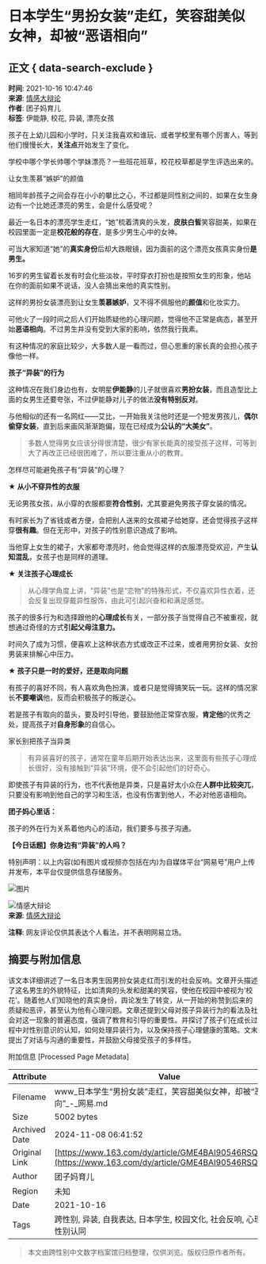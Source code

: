 # 日本学生“男扮女装”走红，笑容甜美似女神，却被“恶语相向”

## 正文 { data-search-exclude }


**时间**: 2021-10-16 10:47:46  
**来源**: [情感大辩论](https://www.163.com/dy/media/T1605757045923.html)  
**作者**: 团子妈育儿  
**标签**: 伊能静, 校花, 异装, 漂亮女孩  

孩子在上幼儿园和小学时，只关注我喜欢和谁玩、或者学校里有哪个厉害人，等到他们慢慢长大，**关注点**开始发生了变化。

学校中哪个学长帅哪个学妹漂亮？一些班花班草，校花校草都是学生评选出来的。

让女生羡慕“嫉妒”的颜值

相同年龄孩子之间会存在小小的攀比之心，不过都是同性别之间的，如果在女生身边有一个比她还漂亮的男生，会是什么感受呢？

最近一名日本的漂亮学生走红，“她”梳着清爽的头发，**皮肤白皙**笑容甜美，如果在校园里面一定是**校花般的存在**，是多少男生心中的女神。

可当大家知道“她”的**真实身份**后却大跌眼镜，因为面前的这个漂亮女孩真实身份**是男生。**

16岁的男生留着长发有时会化些淡妆，平时穿衣打扮也是按照女生的形象，他站在你的面前如果不说话，没人会猜出来他的真实性别。

这样的男扮女装漂亮到让女生**羡慕嫉妒**，又不得不佩服他的**颜值**和化妆实力。

可他火了一段时间之后人们开始质疑他的心理问题，觉得他不正常是病态，甚至开始**恶语相向**。不过男生并没有受到大家的影响，依然我行我素。

有这种情况的家庭比较少，大多数人是一看而过，但心思重的家长真的会担心孩子像他一样。

**孩子“异装”的行为**

这种情况在我们身边也有，女明星**伊能静**的儿子就很喜欢**男扮女装**，而且造型比上面的女男生还要夸张，不过伊能静对儿子的做法**没有特别反对**。

与他相似的还有一名网红——艾比，一开始我关注他时还是一个短发男孩儿，**偶尔偷穿女装**，直到后来画风渐渐跑偏，现在已经成为**公认的“大美女”**。

> 多数人觉得男女应该分得很清楚，很少有家长能真的接受孩子这样，可等到大了再改正已经很困难了，所以要注重从小的教育。

怎样尽可能避免孩子有“异装”的心理？

**★ 从小不穿异性的衣服**

无论男孩女孩，从小穿的衣服都要**符合性别**，尤其要避免男孩子穿女装的情况。

有时家长为了省钱或者方便，会把别人送来的女孩裙子给她穿，还会觉得孩子这样穿**很有趣**。但在无形中，对孩子的性别意识造成了影响。

当他穿上女生的裙子，大家都夸漂亮时，他会觉得这样的衣服漂亮受欢迎，产生**认知混乱**，女孩子也是同样的道理。

**★ 关注孩子心理成长**

> 从心理学角度上讲，“异装”也是“恋物”的特殊形式，不仅喜欢异性衣着，还会反复出现穿戴异性服饰，由此可引起兴奋和和满足感觉。

孩子的很多行为和选择跟他的**心理成长**有关，一部分孩子当觉得自己不被重视，就想通过奇怪的方式**引起父母注意力。**

时间久了成为习惯，便喜欢上这种状态方式或改正不过来，或者用男扮女装、女扮男装来排解心中压力。

**★ 孩子只是一时的爱好，还是取向问题**

有孩子的喜好不同，有人喜欢角色扮演，或者只是觉得搞笑玩一玩。这样的情况家长**不要嘲讽**他，反而会积极孩子的叛逆心。

若是孩子有取向的苗头，要及时引导他，要鼓励他正常穿衣服，**肯定他**的优秀之处，提高孩子对**自身形象**的自信心。

家长别把孩子当异类

> 有异装喜好的孩子，通常在童年后期开始表达出来，这里面有些孩子心理成长很好，没有接触到“异装”环境，便不会引起他们的好奇心。

即使孩子有异装的行为，也不代表他是异类，只是喜好太小众在**人群中比较突兀**，只要没有影响到他自己的学习和生活，也没有伤害到他人，不必对他恶语相向。

**团子妈心里话：**

孩子的外在行为关系着他内心的活动，我们要多与孩子沟通。

**【今日话题】你身边有“异装”的人吗？**

特别声明：以上内容(如有图片或视频亦包括在内)为自媒体平台“网易号”用户上传并发布，本平台仅提供信息存储服务。

![图片](http://cms-bucket.nosdn.127.net/b17091b55fea4b239245bee826ebcec020161214160057.jpg)

![情感大辩论](https://nimg.ws.126.net/?url=http://dingyue.ws.126.net/2020/1119/c06b702fj00qk0xxo0008c0006o006om.jpg&thumbnail=160y160&quality=80&type=jpg)  
**来源**: [情感大辩论](https://www.163.com/dy/media/T1605757045923.html)  

**注释**: 网友评论仅供其表达个人看法，并不表明网易立场。

## 摘要与附加信息

<!-- tcd_abstract -->
该文本详细讲述了一名日本男生因男扮女装走红而引发的社会反响。文章开头描述了这名男生的外貌特征，比如清爽的头发和甜美的笑容，使他在校园中被视为‘校花’。随着他人们知晓他的真实身份，舆论发生了转变，从一开始的称赞到后来的质疑和恶评，甚至认为他有心理问题。文章还提到父母对孩子异装行为的看法及社会对这一现象的普遍态度，强调了教育和引导的重要性。并探讨了孩子们在成长过程中对性别意识的认知，如何处理异装行为，以及保持孩子心理健康的策略。文末提出了对话与沟通的重要性，并鼓励父母接受孩子的多样性。
<!-- tcd_abstract_end -->

附加信息 [Processed Page Metadata]

| Attribute       | Value                                  |
|-----------------|----------------------------------------|
| Filename        | www_日本学生“男扮女装”走红，笑容甜美似女神，却被“恶语相向”_-_网易.md                             |
| Size            | 5002 bytes                           |
| Archived Date   | 2024-11-08 06:41:52                             |
| Original Link   | [https://www.163.com/dy/article/GME4BAI90546RSQR.html](https://www.163.com/dy/article/GME4BAI90546RSQR.html)                       |
| Author          | 团子妈育儿                               |
| Region          | 未知                               |
| Date            | 2021-10-16                                 |
| Tags            | 跨性别, 异装, 自我表达, 日本学生, 校园文化, 社会反响, 心理健康, 性别认同                                 |
>
> 本文由跨性别中文数字档案馆归档整理，仅供浏览。版权归原作者所有。
>